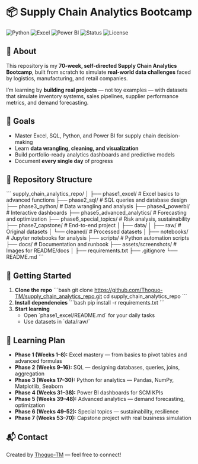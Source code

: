 # 📦 Supply Chain Analytics Bootcamp

![Python](https://img.shields.io/badge/Python-3.10%2B-blue?logo=python&logoColor=white)
![Excel](https://img.shields.io/badge/Excel-Advanced-green?logo=microsoft-excel&logoColor=white)
![Power BI](https://img.shields.io/badge/Power%20BI-Data%20Viz-yellow?logo=power-bi&logoColor=white)
![Status](https://img.shields.io/badge/Status-In%20Progress-orange)
![License](https://img.shields.io/badge/License-MIT-lightgrey)

## 📖 About
This repository is my **70-week, self-directed Supply Chain Analytics Bootcamp**, built from scratch to simulate **real-world data challenges** faced by logistics, manufacturing, and retail companies.

I’m learning by **building real projects** — not toy examples — with datasets that simulate inventory systems, sales pipelines, supplier performance metrics, and demand forecasting.

## 🎯 Goals
- Master Excel, SQL, Python, and Power BI for supply chain decision-making
- Learn **data wrangling, cleaning, and visualization**
- Build portfolio-ready analytics dashboards and predictive models
- Document **every single day** of progress

## 📂 Repository Structure
\`\`\`
supply_chain_analytics_repo/
│
├── phase1_excel/                  # Excel basics to advanced functions
├── phase2_sql/                    # SQL queries and database design
├── phase3_python/                 # Data wrangling and analysis
├── phase4_powerbi/                # Interactive dashboards
├── phase5_advanced_analytics/     # Forecasting and optimization
├── phase6_special_topics/         # Risk analysis, sustainability
├── phase7_capstone/               # End-to-end project
│
├── data/
│   ├── raw/                       # Original datasets
│   └── cleaned/                   # Processed datasets
│
├── notebooks/                     # Jupyter notebooks for analysis
├── scripts/                       # Python automation scripts
├── docs/                          # Documentation and runbook
├── assets/screenshots/            # Images for README/docs
│
├── requirements.txt
├── .gitignore
└── README.md
\`\`\`

## 🚀 Getting Started
1. **Clone the repo**
   \`\`\`bash
   git clone https://github.com/Thoguo-TM/supply_chain_analytics_repo.git
   cd supply_chain_analytics_repo
   \`\`\`
2. **Install dependencies**
   \`\`\`bash
   pip install -r requirements.txt
   \`\`\`
3. **Start learning**
   - Open \`phase1_excel/README.md\` for your daily tasks
   - Use datasets in \`data/raw/\`

## 📅 Learning Plan
- **Phase 1 (Weeks 1–8):** Excel mastery — from basics to pivot tables and advanced formulas  
- **Phase 2 (Weeks 9–16):** SQL — designing databases, queries, joins, aggregation  
- **Phase 3 (Weeks 17–30):** Python for analytics — Pandas, NumPy, Matplotlib, Seaborn  
- **Phase 4 (Weeks 31–38):** Power BI dashboards for SCM KPIs  
- **Phase 5 (Weeks 39–48):** Advanced analytics — demand forecasting, optimization  
- **Phase 6 (Weeks 49–52):** Special topics — sustainability, resilience  
- **Phase 7 (Weeks 53–70):** Capstone project with real business simulation  

## 📬 Contact
Created by [Thoguo-TM](https://github.com/Thoguo-TM) — feel free to connect!
